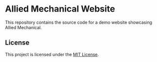 # Allied Mechanical Website

This repository contains the source code for a demo website showcasing Allied Mechanical.

## License

This project is licensed under the [MIT License](./LICENSE).

